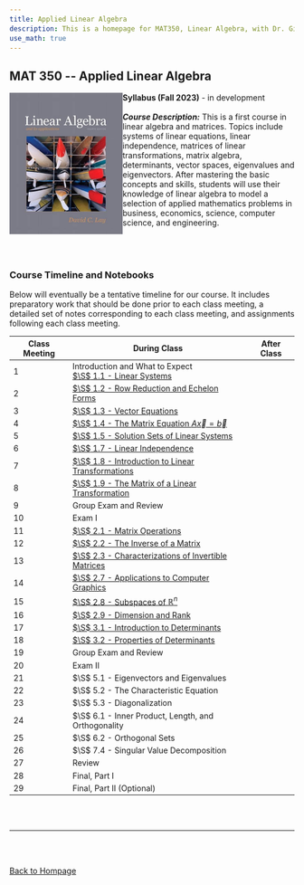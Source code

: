 ```yaml
---
title: Applied Linear Algebra
description: This is a homepage for MAT350, Linear Algebra, with Dr. Gilbert at Southern New Hampshire University. This course covers linear systems, matrix algebra, determinants, vector spaces, and also eigenvalues and eigenvectors. Applications including, but not limited to, economics, electrical engineering, computer graphics, difference equations, and markov chains will be highlighted.
use_math: true
---
```


## MAT 350 -- Applied Linear Algebra

<script>
MathJax = {
  tex: {
    inlineMath: [['$', '$'], ['\\(', '\\)']]
  },
  svg: {
    fontCache: 'global'
  }
};
</script>
<script type="text/javascript" id="MathJax-script" async
  src="https://cdn.jsdelivr.net/npm/mathjax@3/es5/tex-svg.js">
</script>

<img src="/SiteFiles/Linear.jpg" align="left" width=200> **Syllabus (Fall 2023)** - in development<br/>
<br/>
***Course Description:*** This is a first course in linear algebra and matrices. Topics include systems of linear equations, linear independence, matrices of linear transformations, matrix algebra, determinants, vector spaces, eigenvalues and eigenvectors. After mastering the basic concepts and skills, students will use their knowledge of linear algebra to model a selection of applied mathematics problems in business, economics, science, computer science, and engineering.<br/>
<br/>
<br/>
<br/>

### Course Timeline and Notebooks

Below will eventually be a tentative timeline for our course. It includes preparatory work that should be done prior to each class meeting, a detailed set of notes corresponding to each class meeting, and assignments following each class meeting. 

| Class Meeting | During Class | After Class |
|---------------|--------------|-------------|
| 1 | Introduction and What to Expect <br/> [$\S$ 1.1 - Linear Systems](https://colab.research.google.com/drive/1xD-njG52AZgfnSLu7I6cnRjzlyYJ6Y9G?usp=share_link) |  |
| 2 | [$\S$ 1.2 - Row Reduction and Echelon Forms](https://colab.research.google.com/drive/1Cg--TrAfXoaRuhcNG3y2A78e_tqlRuUo?usp=share_link) |  |
| 3 | [$\S$ 1.3 - Vector Equations](https://colab.research.google.com/drive/1T-Ot_E9QZ8fP9vekgx5LFwz6kHCJPHdg?usp=share_link) |  |
| 4 | [$\S$ 1.4 - The Matrix Equation $A\vec{x} = \vec{b}$](https://colab.research.google.com/drive/1MciBBrjUYpf5S4x-4UcmZIBjcCo2PcvF?usp=share_link) |  |
| 5 | [$\S$ 1.5 - Solution Sets of Linear Systems](https://colab.research.google.com/drive/1Bw9a0hmPcD_eGipHacQtqmNcTCf7PwW7?usp=share_link) |  |
| 6 | [$\S$ 1.7 - Linear Independence](https://colab.research.google.com/drive/1oKUWTXLKvEGqBz4DSWXDWCJRF6XnxmtI?usp=share_link) |  |
| 7 | [$\S$ 1.8 - Introduction to Linear Transformations](https://colab.research.google.com/drive/1G53aayAX6wd1R_Y_4L3WqO29OfnRubti?usp=share_link) |  |
| 8 | [$\S$ 1.9 - The Matrix of a Linear Transformation](https://colab.research.google.com/drive/11zdBBDCfkvFoowYHTGpaHHQaSy-epMmU?usp=share_link) |  |
| 9 | Group Exam and Review |  |
| 10 | Exam I |  |
| 11 | [$\S$ 2.1 - Matrix Operations](https://colab.research.google.com/drive/1WQr6sASvTKZlP4E7tlYfzt3ZgOzRu4EF?usp=share_link) |  |
| 12 | [$\S$ 2.2 - The Inverse of a Matrix](https://colab.research.google.com/drive/1oszpyInLJsFwpR7JFuBKa4SuJt2yByGR?usp=share_link) |  |
| 13 | [$\S$ 2.3 - Characterizations of Invertible Matrices](https://colab.research.google.com/drive/1kclvVFuV6FJc3fPNjJuFRcXFC2ztEmMc?usp=share_link) |  |
| 14 | [$\S$ 2.7 - Applications to Computer Graphics](https://colab.research.google.com/drive/1T3mWZrH9Q0vsXemUi5Xg2Nl7IwLCFICP?usp=share_link) |  |
| 15 | [$\S$ 2.8 - Subspaces of $\mathbb{R}^n$](https://colab.research.google.com/drive/1gFrr79KunliiqDlkPOKGB9rq2JZBZF2z?usp=sharing) |  |
| 16 | [$\S$ 2.9 - Dimension and Rank](https://colab.research.google.com/drive/1ibXNOcw1SDYZ3pTqe2c8hYNcLtOmOMSm?usp=sharing) |  |
| 17 | [$\S$ 3.1 - Introduction to Determinants](https://colab.research.google.com/drive/1pxx5tCD_OtS_7PFk-0zLHqk73dZaIXI8?usp=sharing) |  |
| 18 | [$\S$ 3.2 - Properties of Determinants](https://colab.research.google.com/drive/1J6fvyB_avQ-YuUvepjdqjy_88-DPH42W?usp=sharing) |  |
| 19 | Group Exam and Review |  |
| 20 | Exam II |  |
| 21 | $\S$ 5.1 - Eigenvectors and Eigenvalues |  |
| 22 | $\S$ 5.2 - The Characteristic Equation |  |
| 23 | $\S$ 5.3 - Diagonalization |  |
| 24 | $\S$ 6.1 - Inner Product, Length, and Orthogonality |  |
| 25 | $\S$ 6.2 - Orthogonal Sets |  |
| 26 | $\S$ 7.4 - Singular Value Decomposition
| 27 | Review |  |
| 28 | Final, Part I |  |
| 29 | Final, Part II (Optional) |  |

<br/>
<br/>

***

<br/>
<br/>

[Back to Hompage](https://agmath.github.io/)

